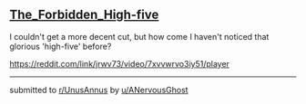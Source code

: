 ## [The_Forbidden_High-five](https://www.reddit.com/r/UnusAnnus/comments/jrwv73/the_forbidden_highfive/)
I couldn't get a more decent cut, but how come I haven't noticed that glorious 'high-five' before?

https://reddit.com/link/jrwv73/video/7xvvwrvo3iy51/player

---

submitted to [r/UnusAnnus](https://www.reddit.com/r/UnusAnnus) by [u/ANervousGhost](https://www.reddit.com/user/ANervousGhost)
